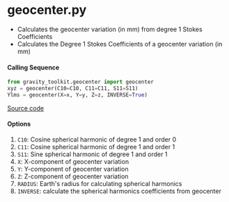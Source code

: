 geocenter.py
============

 - Calculates the geocenter variation (in mm) from degree 1 Stokes Coefficients
 - Calculates the Degree 1 Stokes Coefficients of a geocenter variation (in mm)

#### Calling Sequence
```python
from gravity_toolkit.geocenter import geocenter
xyz = geocenter(C10=C10, C11=C11, S11=S11)
Ylms = geocenter(X=x, Y=y, Z=z, INVERSE=True)
```
[Source code](https://github.com/tsutterley/read-GRACE-harmonics/blob/main/gravity_toolkit/geocenter.py)

#### Options
 1. `C10`: Cosine spherical harmonic of degree 1 and order 0
 2. `C11`: Cosine spherical harmonic of degree 1 and order 1
 3. `S11`: Sine spherical harmonic of degree 1 and order 1
 4. `X`: X-component of geocenter variation
 5. `Y`: Y-component of geocenter variation
 6. `Z`: Z-component of geocenter variation
 7. `RADIUS`:  Earth's radius for calculating spherical harmonics
 8. `INVERSE`: calculate the spherical harmonics coefficients from geocenter
